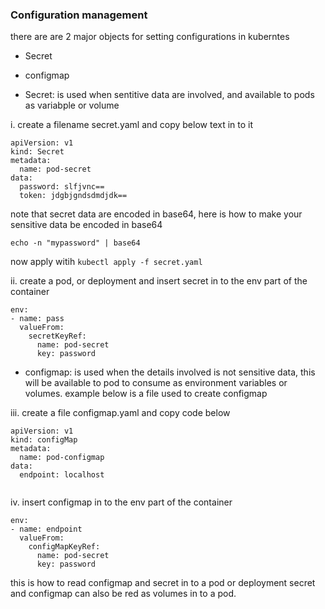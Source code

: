 ### Configuration management
there are are 2 major objects for setting configurations in kuberntes
- Secret
- configmap

- Secret: is used when sentitive data are involved, and available
to pods as variabple or volume

i. create a filename secret.yaml and copy below text in to it

```
apiVersion: v1
kind: Secret
metadata:
  name: pod-secret
data: 
  password: slfjvnc==
  token: jdgbjgndsdmdjdk==

```

note that secret data are encoded in base64, here is how to 
make your sensitive data be encoded in base64

` echo -n "mypassword" | base64 `

now apply witih `kubectl apply -f secret.yaml`

ii. create a pod, or deployment and insert secret in to the env part
of the container

```
env: 
- name: pass
  valueFrom:
    secretKeyRef:
      name: pod-secret
      key: password
```


- configmap: is used when the details involved is not sensitive data, 
this will be available to pod to consume as environment variables or volumes.
example below is a file used to create configmap

iii. create a file configmap.yaml and copy code below

```
apiVersion: v1
kind: configMap
metadata:
  name: pod-configmap
data: 
  endpoint: localhost
  

```

iv. insert configmap in to the env part of the container

```
env: 
- name: endpoint
  valueFrom:
    configMapKeyRef:
      name: pod-secret
      key: password

```

this is how to read configmap and secret in to a pod or deployment
secret and  configmap can also be red as volumes in to a pod.